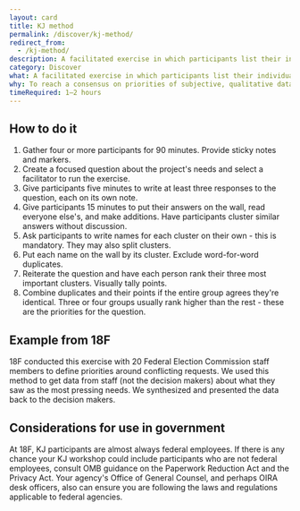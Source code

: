 ```yaml
---
layout: card
title: KJ method
permalink: /discover/kj-method/
redirect_from:
  - /kj-method/
description: A facilitated exercise in which participants list their individual priorities onto cards, collect them as a group, organize them by relationship, and establish group priorities through individual voting.
category: Discover
what: A facilitated exercise in which participants list their individual priorities onto cards, collect them as a group, organize them by relationship, and establish group priorities through individual voting.
why: To reach a consensus on priorities of subjective, qualitative data with a group of people. This is especially helpful with larger groups of stakeholders and groups with high risk of disagreement.
timeRequired: 1–2 hours
---
```


## How to do it

1. Gather four or more participants for 90 minutes. Provide sticky notes and markers.
1. Create a focused question about the project's needs and select a facilitator to run the exercise.
1. Give participants five minutes to write at least three responses to the question, each on its own note.
1. Give participants 15 minutes to put their answers on the wall, read everyone else's, and make additions. Have participants cluster similar answers without discussion.
1. Ask participants to write names for each cluster on their own - this is mandatory. They may also split clusters.
1. Put each name on the wall by its cluster. Exclude word-for-word duplicates.
1. Reiterate the question and have each person rank their three most important clusters. Visually tally points.
1. Combine duplicates and their points if the entire group agrees they're identical. Three or four groups usually rank higher than the rest - these are the priorities for the question.

<section class="method--section method--section--18f-example" markdown="1" >

## Example from 18F  

18F conducted this exercise with 20 Federal Election Commission staff members to define priorities around conflicting requests. We used this method to get data from staff (not the decision makers) about what they saw as the most pressing needs. We synthesized and presented the data back to the decision makers.
</section>


## Considerations for use in government

At 18F, KJ participants are almost always federal employees. If there is any chance your KJ workshop could include participants who are not federal employees, consult OMB guidance on the Paperwork Reduction Act and the Privacy Act. Your agency's Office of General Counsel, and perhaps OIRA desk officers, also can ensure you are following the laws and regulations applicable to federal agencies.
